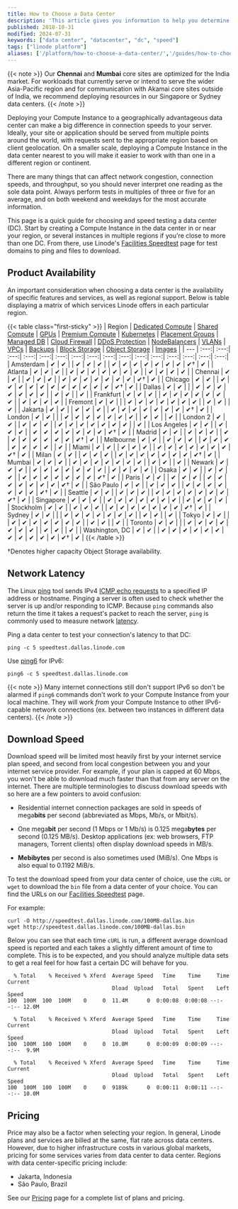 ```yaml
---
title: How to Choose a Data Center
description: 'This article gives you information to help you determine which data center you should choose when deploying your website or app on a Compute Instance.'
published: 2018-10-31
modified: 2024-07-31
keywords: ["data center", "datacenter", "dc", "speed"]
tags: ["linode platform"]
aliases: ['/platform/how-to-choose-a-data-center/','/guides/how-to-choose-a-data-center/']
---
```


{{< note >}}
Our **Chennai** and **Mumbai** core sites are optimized for the India market. For workloads that currently serve or intend to serve the wider Asia-Pacific region and for communication with Akamai core sites outside of India, we recommend deploying resources in our Singapore or Sydney data centers.
{{< /note >}}

Deploying your Compute Instance to a geographically advantageous data center can make a big difference in connection speeds to your server. Ideally, your site or application should be served from multiple points around the world, with requests sent to the appropriate region based on client geolocation. On a smaller scale, deploying a Compute Instance in the data center nearest to you will make it easier to work with than one in a different region or continent.

There are many things that can affect network congestion, connection speeds, and throughput, so you should never interpret one reading as the sole data point. Always perform tests in multiples of three or five for an average, and on both weekend and weekdays for the most accurate information.

This page is a quick guide for choosing and speed testing a data center (DC). Start by creating a Compute Instance in the data center in or near your region, or several instances in multiple regions if you're close to more than one DC. From there, use Linode's [Facilities Speedtest](https://www.linode.com/speedtest) page for test domains to ping and files to download.

## Product Availability

An important consideration when choosing a data center is the availability of specific features and services, as well as regional support. Below is table displaying a matrix of which services Linode offers in each particular region.

{{< table class="first-sticky" >}}
| Region | [Dedicated Compute](/docs/products/compute/compute-instances/plans/dedicated-cpu/) | [Shared Compute](/docs/products/compute/compute-instances/plans/shared-cpu/) | [GPUs](/docs/products/compute/compute-instances/plans/gpu/) | [Premium Compute](/docs/products/compute/compute-instances/plans/premium/) | [Kubernetes](/docs/products/compute/kubernetes/) | [Placement Groups](/docs/products/compute/compute-instances/guides/placement-groups/) | [Managed DB](/docs/products/databases/managed-databases/) | [Cloud Firewall](/docs/products/networking/cloud-firewall/) | [DDoS Protection](/docs/products/networking/ddos-protection/) | [NodeBalancers](/docs/products/networking/nodebalancers/) | [VLANs](/docs/products/networking/vlans/) | [VPCs](/docs/products/networking/vpc/) | [Backups](/docs/products/storage/backups/) | [Block Storage](/docs/products/storage/block-storage/) | [Object Storage](/docs/products/storage/object-storage/) | [Images](/docs/products/tools/images/) |
| --- | :---:| :---:| :---:| :---:| :---:| :---:| :---:| :---:| :---:| :---:| :---:| :---:| :---:| :---:| :---:| :---:|
| Amsterdam      | ✔ | ✔ |   | ✔ | ✔ | ✔ |   | ✔ | ✔ | ✔ | ✔ | ✔ | ✔ | ✔ | ✔† | ✔ |
| Atlanta        | ✔ | ✔ | ✔ |   | ✔ | ✔ | ✔ | ✔ | ✔ | ✔ | ✔ |   | ✔ | ✔ | ✔ | ✔ |
| Chennai        | ✔ | ✔ |   | ✔ | ✔ | ✔ |   | ✔ | ✔ | ✔ | ✔ | ✔ | ✔ | ✔ | ✔† | ✔ |
| Chicago        | ✔ | ✔ |   | ✔ | ✔ | ✔ | ✔ | ✔ | ✔ | ✔ | ✔ | ✔ | ✔ | ✔ | ✔† | ✔ |
| Dallas         | ✔ | ✔ |   |   | ✔ | ✔ | ✔ | ✔ | ✔ | ✔ | ✔ |   | ✔ | ✔ |   | ✔ |
| Frankfurt      | ✔ | ✔ | ✔ |   | ✔ | ✔ | ✔ | ✔ | ✔ | ✔ | ✔ |   | ✔ | ✔ | ✔ | ✔ |
| Fremont        | ✔ | ✔ |   |   | ✔ | ✔ | ✔ | ✔ | ✔ | ✔ | ✔ |   | ✔ | ✔ |   | ✔ |
| Jakarta        | ✔ | ✔ |   | ✔ | ✔ | ✔ |   | ✔ | ✔ | ✔ | ✔ | ✔ | ✔ | ✔ | ✔† | ✔ |
| London         | ✔ | ✔ |   |   | ✔ | ✔ | ✔ | ✔ | ✔ | ✔ | ✔ |   | ✔ | ✔ |   | ✔ |
| London 2       | ✔ | ✔ |   | ✔ | ✔ | ✔ |   | ✔ | ✔ | ✔ | ✔ | ✔ | ✔ | ✔ |   | ✔ |
| Los Angeles    | ✔ | ✔ |   | ✔ | ✔ | ✔ |   | ✔ | ✔ | ✔ | ✔ | ✔ | ✔ | ✔ | ✔† | ✔ |
| Madrid         | ✔ | ✔ |   | ✔ | ✔ | ✔ |   | ✔ | ✔ | ✔ | ✔ | ✔ | ✔ | ✔ | ✔† | ✔ |
| Melbourne      | ✔ | ✔ |   | ✔ | ✔ | ✔ |   | ✔ | ✔ | ✔ | ✔ | ✔ | ✔ | ✔ |   | ✔ |
| Miami          | ✔ | ✔ |   | ✔ | ✔ | ✔ |   | ✔ | ✔ | ✔ | ✔ | ✔ | ✔ | ✔ | ✔† | ✔ |
| Milan          | ✔ | ✔ |   | ✔ | ✔ | ✔ |   | ✔ | ✔ | ✔ | ✔ | ✔ | ✔ | ✔ | ✔† | ✔ |
| Mumbai         | ✔ | ✔ | ✔ |   | ✔ | ✔ | ✔ | ✔ | ✔ | ✔ | ✔ |   | ✔ | ✔ |   | ✔ |
| Newark         | ✔ | ✔ | ✔ |   | ✔ | ✔ | ✔ | ✔ | ✔ | ✔ | ✔ |   | ✔ | ✔ | ✔ | ✔ |
| Osaka          | ✔ | ✔ |   | ✔ | ✔ | ✔ |   | ✔ | ✔ | ✔ | ✔ | ✔ | ✔ | ✔ | ✔† | ✔ |
| Paris          | ✔ | ✔ |   | ✔ | ✔ | ✔ |   | ✔ | ✔ | ✔ | ✔ | ✔ | ✔ | ✔ | ✔† | ✔ |
| São Paulo      | ✔ | ✔ |   | ✔ | ✔ | ✔ |   | ✔ | ✔ | ✔ | ✔ | ✔ | ✔ | ✔ | ✔† | ✔ |
| Seattle        | ✔ | ✔ |   | ✔ | ✔ | ✔ |   | ✔ | ✔ | ✔ | ✔ | ✔ | ✔ | ✔ | ✔† | ✔ |
| Singapore      | ✔ | ✔ | ✔ |   | ✔ | ✔ | ✔ | ✔ | ✔ | ✔ | ✔ |   | ✔ | ✔ | ✔ | ✔ |
| Stockholm      | ✔ | ✔ |   | ✔ | ✔ | ✔ |   | ✔ | ✔ | ✔ | ✔ | ✔ | ✔ | ✔ | ✔† | ✔ |
| Sydney         | ✔ | ✔ |   |   | ✔ | ✔ | ✔ | ✔ | ✔ | ✔ | ✔ |   | ✔ | ✔ |   | ✔ |
| Tokyo          | ✔ | ✔ |   |   | ✔ | ✔ | ✔ | ✔ | ✔ | ✔ | ✔ |   | ✔ | ✔ |   | ✔ |
| Toronto        | ✔ | ✔ |   |   | ✔ | ✔ | ✔ | ✔ | ✔ | ✔ | ✔ |   | ✔ | ✔ |   | ✔ |
| Washington, DC | ✔ | ✔ |   | ✔ | ✔ | ✔ | ✔ | ✔ | ✔ | ✔ | ✔ | ✔ | ✔ | ✔ | ✔† | ✔ |
{{< /table >}}

†Denotes higher capacity Object Storage availability.

## Network Latency

The Linux [ping](https://linux.die.net/man/8/ping) tool sends IPv4 [ICMP echo requests](https://en.wikipedia.org/wiki/Ping_(networking_utility)#Echo_request) to a specified IP address or hostname. Pinging a server is often used to check whether the server is up and/or responding to ICMP. Because `ping` commands also return the time it takes a request's packet to reach the server, `ping` is commonly used to measure network [latency](https://en.wikipedia.org/wiki/Network_delay).

Ping a data center to test your connection's latency to that DC:

```command
ping -c 5 speedtest.dallas.linode.com
```

Use [ping6](https://linux.die.net/man/8/ping6) for IPv6:

```command
ping6 -c 5 speedtest.dallas.linode.com
```

{{< note >}}
Many internet connections still don't support IPv6 so don't be alarmed if `ping6` commands don't work *to* your Compute Instance from your local machine. They will work *from* your Compute Instance to other IPv6-capable network connections (ex. between two instances in different data centers).
{{< /note >}}

## Download Speed

Download speed will be limited most heavily first by your internet service plan speed, and second from local congestion between you and your internet service provider. For example, if your plan is capped at 60 Mbps, you won't be able to download much faster than that from any server on the internet. There are multiple terminologies to discuss download speeds with so here are a few pointers to avoid confusion:

- Residential internet connection packages are sold in speeds of mega**bits** per second (abbreviated as Mbps, Mb/s, or Mbit/s).

- One mega**bit** per second (1 Mbps or 1 Mb/s) is 0.125 mega**bytes** per second (0.125 MB/s). Desktop applications (ex: web browsers, FTP managers, Torrent clients) often display download speeds in MB/s.

- **Mebibytes** per second is also sometimes used (MiB/s). One Mbps is also equal to 0.1192 MiB/s.

To test the download speed from your data center of choice, use the `cURL` or `wget` to download the `bin` file from a data center of your choice. You can find the URLs on our [Facilities Speedtest](https://www.linode.com/speedtest) page.

For example:

```command
curl -O http://speedtest.dallas.linode.com/100MB-dallas.bin
wget http://speedtest.dallas.linode.com/100MB-dallas.bin
```

Below you can see that each time `cURL` is run, a different average download speed is reported and each takes a slightly different amount of time to complete. This is to be expected, and you should analyze multiple data sets to get a real feel for how fast a certain DC will behave for you.

```output
  % Total    % Received % Xferd  Average Speed   Time    Time     Time  Current
                                 Dload  Upload   Total   Spent    Left  Speed
100  100M  100  100M    0     0  11.4M      0  0:00:08  0:00:08 --:--:-- 12.0M
```

```output
  % Total    % Received % Xferd  Average Speed   Time    Time     Time  Current
                                 Dload  Upload   Total   Spent    Left  Speed
100  100M  100  100M    0     0  10.8M      0  0:00:09  0:00:09 --:--:--  9.9M
```

```output
  % Total    % Received % Xferd  Average Speed   Time    Time     Time  Current
                                 Dload  Upload   Total   Spent    Left  Speed
100  100M  100  100M    0     0  9189k      0  0:00:11  0:00:11 --:--:-- 10.0M
```

## Pricing

Price may also be a factor when selecting your region. In general, Linode plans and services are billed at the same, flat rate across data centers. However, due to higher infrastructure costs in various global markets, pricing for some services varies from data center to data center. Regions with data center-specific pricing include:

- Jakarta, Indonesia
- São Paulo, Brazil

See our [Pricing](https://www.linode.com/pricing/) page for a complete list of plans and pricing.
